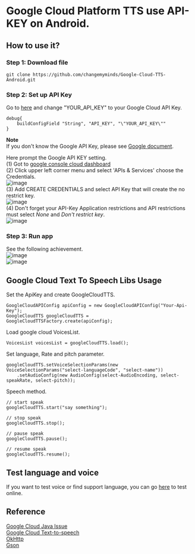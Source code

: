 # Google Cloud Platform TTS use API-KEY on Android.

## How to use it?

### Step 1: Download file 
```
git clone https://github.com/changemyminds/Google-Cloud-TTS-Android.git
```
### Step 2: Set up API Key
Go to [here](https://github.com/changemyminds/Google-Cloud-TTS-Android/blob/master/app/build.gradle) and change "YOUR_API_KEY" to your Google Cloud API Key. 
```
debug{
    buildConfigField "String", "API_KEY", "\"YOUR_API_KEY\""
}
```

__Note__ <br>
If you don't know the Google API Key, please see [Google document](https://cloud.google.com/docs/authentication/api-keys). <br>

Here prompt the Google API KEY setting. <br>
(1) Got to [google console cloud dashboard](https://console.cloud.google.com/home/dashboard)<br>
(2) Click upper left corner menu and select 'APIs & Services' choose the Credentials.<br>
![image](https://github.com/changemyminds/GCP_TTS_ByAPIKEY/blob/master/images/00.png)<br>
(3) Add CREATE CREDENTIALS and select API Key that will create the no restrict key.<br>
![image](https://github.com/changemyminds/GCP_TTS_ByAPIKEY/blob/master/images/01.png)<br>
(4) Don't forget your API-Key Application restrictions and API restrictions must select _None_ and _Don't restrict key_.<br>
![image](https://github.com/changemyminds/GCP_TTS_ByAPIKEY/blob/master/images/02.png)<br>
 
### Step 3: Run app<br>
See the following achievement.<br>
![image](https://github.com/changemyminds/GCP_TTS_ByAPIKEY/blob/master/images/1.png)<br>
![image](https://github.com/changemyminds/GCP_TTS_ByAPIKEY/blob/master/images/2.png)<br>

## Google Cloud Text To Speech Libs Usage
Set the ApiKey and create GoogleCloudTTS.
```
GoogleCloudAPIConfig apiConfig = new GoogleCloudAPIConfig("Your-Api-Key");
GoogleCloudTTS googleCloudTTS = GoogleCloudTTSFactory.create(apiConfig);
```

Load google cloud VoicesList.
```    
VoicesList voicesList = googleCloudTTS.load();
```

Set language, Rate and pitch parameter.
```
googleCloudTTS.setVoiceSelectionParams(new VoiceSelectionParams("select-languageCode", "select-name"))
    .setAudioConfig(new AudioConfig(select-AudioEncoding, select-speakRate, select-pitch));
```

Speech method.
```
// start speak
googleCloudTTS.start("say something");

// stop speak
googleCloudTTS.stop();

// pause speak
googleCloudTTS.pause();

// resume speak
googleCloudTTS.resume();
```

## Test language and voice
If you want to test voice or find support language, you can go [here](https://cloud.google.com/text-to-speech/) to test online.

## Reference
[Google Cloud Java Issue](https://github.com/googleapis/google-cloud-java/issues/3400)<br>
[Google Cloud Text-to-speech](https://cloud.google.com/text-to-speech/docs/)<br>
[OkHttp](http://square.github.io/okhttp/)<br>
[Gson](https://github.com/google/gson)


